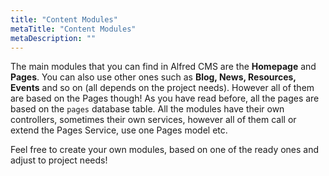 ```yaml
---
title: "Content Modules"
metaTitle: "Content Modules"
metaDescription: ""
---
```


The main modules that you can find in Alfred CMS are the **Homepage** and **Pages**. You can also use other ones such as **Blog, News, Resources, Events** and so on (all depends on the project needs). However all of them are based on the Pages though! As you have read before, all the pages are based on the `pages` database table. All the modules have their own controllers, sometimes their own services, however all of them call or extend the Pages Service, use one Pages model etc.

Feel free to create your own modules, based on one of the ready ones and adjust to project needs!